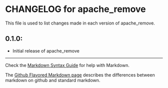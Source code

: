 # CHANGELOG for apache_remove

This file is used to list changes made in each version of apache_remove.

## 0.1.0:

* Initial release of apache_remove

- - -
Check the [Markdown Syntax Guide](http://daringfireball.net/projects/markdown/syntax) for help with Markdown.

The [Github Flavored Markdown page](http://github.github.com/github-flavored-markdown/) describes the differences between markdown on github and standard markdown.
